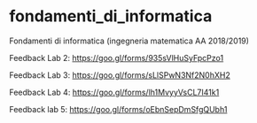 # fondamenti_di_informatica
Fondamenti di informatica (ingegneria matematica AA 2018/2019)

Feedback Lab 2:
https://goo.gl/forms/935sVlHuSyFpcPzo1

Feedback Lab 3:
https://goo.gl/forms/sLlSPwN3Nf2N0hXH2

Feedback Lab 4:
https://goo.gl/forms/lh1MvyyVsCL7I41k1

Feedback lab 5:
https://goo.gl/forms/oEbnSepDmSfgQUbh1
